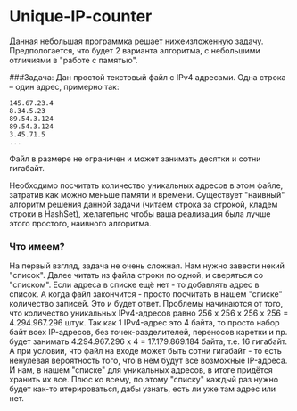 # Unique-IP-counter
Данная небольшая программка решает нижеизложенную задачу. Предпологается, что будет 2 варианта алгоритма, с небольшими 
отличиями в "работе с памятью". 

###Задача:
Дан простой текстовый файл с IPv4 адресами. Одна строка – один адрес, примерно так:

```
145.67.23.4
8.34.5.23
89.54.3.124
89.54.3.124
3.45.71.5
...
```
Файл в размере не ограничен и может занимать десятки и сотни гигабайт.

Необходимо посчитать количество уникальных адресов в этом файле, затратив как можно меньше памяти и времени. 
Существует "наивный" алгоритм решения данной задачи (читаем строка за строкой, кладем строки в HashSet), 
желательно чтобы ваша реализация была лучше этого простого, наивного алгоритма.

### Что имеем?
На первый взгляд, задача не очень сложная. Нам нужно завести некий "список". Далее читать из файла строки 
по одной, и сверяться со "списком". Если адреса в списке ещё нет - то добавлять адрес в список. А когда файл 
закончится - просто посчитать в нашем "списке" количество записей. Это и будет ответ. Проблемы начинаются от 
того, что количество уникальных IPv4-адресов равно 256 х 256 х 256 х 256 = 4.294.967.296 штук. Так как 
1 IPv4-адрес это 4 байта, то просто набор байт всех IP-адресов, без точек-разделителей, переносов каретки и пр.
будет занимать 4.294.967.296 х 4 = 17.179.869.184 байта, т.е. 16 гигабайт. А при условии, что файл на входе 
может быть сотни гигабайт - то есть ненулевая вероятность того, что в нём будут все возможные IP-адреса.
И нам, в нашем "списке" для уникальных адресов, в итоге придётся хранить их все. Плюс ко всему, по этому 
"списку" каждый раз нужно будет как-то итерироваться, дабы узнать, есть ли уже там адрес или нет.
